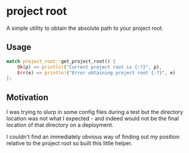 # project root

A simple utility to obtain the absolute path to your project root.

## Usage

```rust
match project_root::get_project_root() {
    Ok(p) => println!("Current project root is {:?}", p),
    Err(e) => println!("Error obtaining project root {:?}", e)
};
```

## Motivation

I was trying to slurp in some config files during a test but the directory location
was not what I expected - and indeed would not be the final location of that directory
on a deployment.

I couldn't find an immediately obvious way of finding out my position relative to
the project root so built this little helper.


